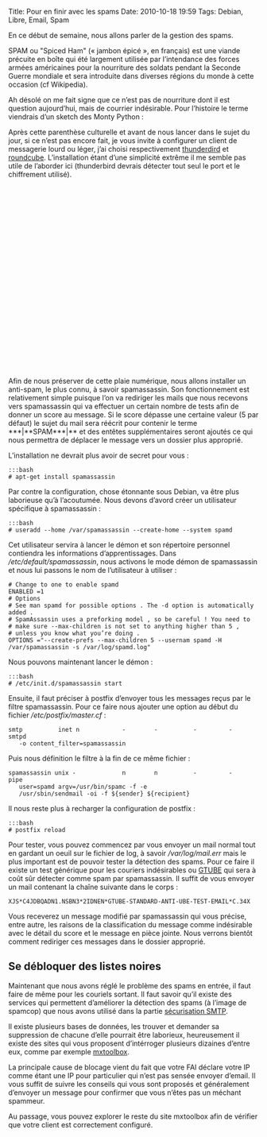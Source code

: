 Title: Pour en finir avec les spams
Date: 2010-10-18 19:59
Tags: Debian, Libre, Email, Spam

En ce début de semaine, nous allons parler de la gestion des spams.

SPAM ou "Spiced Ham" (« jambon épicé », en français) est une viande précuite en
boîte qui été largement utilisée par l’intendance des forces armées américaines
pour la nourriture des soldats pendant la Seconde Guerre mondiale et sera
introduite dans diverses régions du monde à cette occasion (cf Wikipedia).

Ah désolé on me fait signe que ce n’est pas de nourriture dont il est question
aujourd’hui, mais de courrier indésirable. Pour l’histoire le terme viendrais
d’un sketch des Monty Python :

Après cette parenthèse culturelle et avant de nous lancer dans le sujet du jour,
si ce n’est pas encore fait, je vous invite à configurer un client de messagerie
lourd ou léger, j’ai choisi respectivement
[thunderdird](http://www.mozillamessaging.com/fr/) et
[roundcube](http://roundcube.net/). L’installation étant d’une simplicité
extrême il me semble pas utile de l’aborder ici (thunderbird devrais détecter
tout seul le port et le chiffrement utilisé).

<object width="480" height="371"><param name="movie" value="http://www.dailymotion.com/swf/video/x3a5yl?additionalInfos=0"></param><param name="allowFullScreen" value="true"></param><param name="allowScriptAccess" value="always"></param><embed type="application/x-shockwave-flash" src="http://www.dailymotion.com/swf/video/x3a5yl?additionalInfos=0" width="480" height="371" allowfullscreen="true" allowscriptaccess="always"></embed></object>

Afin de nous préserver de cette plaie numérique, nous allons installer un
anti-spam, le plus connu, à savoir spamassassin. Son fonctionnement est
relativement simple puisque l’on va rediriger les mails que nous recevons vers
spamassassin qui va effectuer un certain nombre de tests afin de donner un score
au message. Si le score dépasse une certaine valeur (5 par défaut) le sujet du
mail sera réécrit pour contenir le terme \*\*\*|\*\*SPAM\*\*\*|\*\* et des
entêtes supplémentaires seront ajoutés ce qui nous permettra de déplacer le
message vers un dossier plus approprié.

L’installation ne devrait plus avoir de secret pour vous :

    :::bash
    # apt-get install spamassassin

Par contre la configuration, chose étonnante sous Debian, va être plus
laborieuse qu’à l’acoutumée. Nous devons d’avord créer un utilisateur spécifique
à spamassassin :

    :::bash
    # useradd --home /var/spamassassin --create-home --system spamd

Cet utilisateur servira à lancer le démon et son répertoire personnel contiendra
les informations d’apprentissages.
Dans */etc/default/spamassassin*, nous activons le mode démon de spamassassin et
nous lui passons le nom de l’utilisateur à utiliser :

    # Change to one to enable spamd
    ENABLED =1
    # Options
    # See man spamd for possible options . The -d option is automatically added .
    # SpamAssassin uses a preforking model , so be careful ! You need to
    # make sure --max-children is not set to anything higher than 5 ,
    # unless you know what you’re doing .
    OPTIONS ="--create-prefs --max-children 5 --usernam spamd -H /var/spamassassin -s /var/log/spamd.log"

Nous pouvons maintenant lancer le démon :

    :::bash
    # /etc/init.d/spamassassin start

Ensuite, il faut préciser à postfix d’envoyer tous les messages reçus par le
filtre spamassassin. Pour ce faire nous ajouter une option au début du fichier
*/etc/postfix/master.cf* :

    smtp          inet n            -        -          -         -          smtpd
       -o content_filter=spamassassin

Puis nous définition le filtre à la fin de ce même fichier :

    spamassassin unix -             n        n          -         -          pipe
       user=spamd argv=/usr/bin/spamc -f -e
       /usr/sbin/sendmail -oi -f ${sender} ${recipient}

Il nous reste plus à recharger la configuration de postfix :

    :::bash
    # postfix reload

Pour tester, vous pouvez commencez par vous envoyer un mail normal tout en
gardant un oeuil sur le fichier de log, à savoir */var/log/mail.err* mais le
plus important est de pouvoir tester la détection des spams. Pour ce faire il
existe un test générique pour les couriers indésirables ou
[GTUBE](http://spamassassin.apache.org/gtube/) qui sera à coût sûr détecter
comme spam par spamassassin. Il suffit de vous envoyer un mail contenant la
chaîne suivante dans le corps :

    XJS*C4JDBQADN1.NSBN3*2IDNEN*GTUBE-STANDARD-ANTI-UBE-TEST-EMAIL*C.34X

Vous receverez un message modifié par spamassassin qui vous précise, entre
autre, les raisons de la classification du message comme indésirable avec le
détail du score et le message en pièce jointe. Nous verrons bientôt comment
rediriger ces messages dans le dossier approprié.

Se débloquer des listes noires
------------------------------

Maintenant que nous avons réglé le problème des spams en entrée, il faut faire
de même pour les couriels sortant. Il faut savoir qu’il existe des services qui
permettent d’améliorer la détection des spams (à l’image de spamcop) que nous
avons utilisé dans la partie [sécurisation
SMTP](|filename|stockage-des-mails-et-securisation-smtp.md).

Il existe plusieurs bases de données, les trouver et demander sa suppression de
chacune d’elle pourrait être laborieux, heureusement il existe des sites qui
vous proposent d’intérroger plusieurs dizaines d’entre eux, comme par exemple
[mxtoolbox](http://mxtoolbox.com/blacklists.aspx).

La principale cause de blocage vient du fait que votre FAI déclare votre IP
comme étant une IP pour particulier qui n’est pas sensée envoyer d’email. Il
vous suffit de suivre les conseils qui vous sont proposés et généralement
d’envoyer un message pour confirmer que vous n’êtes pas un méchant spammeur.

Au passage, vous pouvez explorer le reste du site mxtoolbox afin de vérifier que
votre client est correctement configuré.
